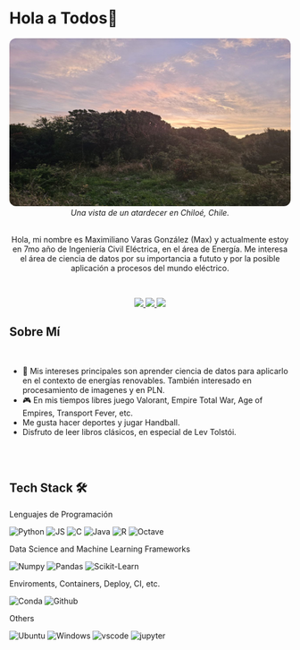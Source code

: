 # Hola a Todos👋

<div align="center">
    <img src='chiloe.jpg' style="border-radius: 12px" width="700" height="300">
    <em>Una vista de un atardecer en Chiloé, Chile.</em>
</div>

<br>

<div align="center">

Hola, mi nombre es Maximiliano Varas González (Max) y actualmente estoy en 7mo año de Ingeniería Civil Eléctrica, en el área de Energía. Me interesa el área de ciencia de datos por su importancia a fututo y por la posible aplicación a procesos del mundo eléctrico.

</div>

<br>

<p align="center">
    <a href="https://www.linkedin.com/in/maximiliano-varas-gonz%C3%A1lez-8bb201201/">
        <img src="https://img.shields.io/badge/LinkedIn-0077B5?style=for-the-badge&logo=linkedin&logoColor=white"/>
    </a>
    <a href="mailto:maximilianovarasg@gmail.com">
        <img src="https://img.shields.io/badge/Gmail-D14836?style=for-the-badge&logo=gmail&logoColor=white"/>
    </a>
    <a href="CV_es.pdf">
        <img src="https://img.shields.io/badge/Resume (in spanish)-a?style=for-the-badge&logoColor=white"/>
    </a>
</p>

## Sobre Mí

<br>

- 💚 Mis intereses principales son aprender ciencia de datos para aplicarlo en el contexto de energías renovables. También interesado en procesamiento de imagenes y en PLN.
- 🎮 En mis tiempos libres juego Valorant, Empire Total War, Age of Empires, Transport Fever, etc.
- Me gusta hacer deportes y jugar Handball.
- Disfruto de leer libros clásicos, en especial de Lev Tolstói.

<br>
<br>

## Tech Stack 🛠️

Lenguajes de Programación

![Python](https://img.shields.io/badge/Python-FFD43B?style=flat-square&logo=python&logoColor=blue)
![JS](https://img.shields.io/badge/JavaScript-323330?style=flat-square&logo=javascript&logoColor=F7DF1E)
![C](https://img.shields.io/badge/c-%2300599C.svg?style=for-the-badge&logo=c&logoColor=white)
![Java](https://img.shields.io/badge/java-%23ED8B00.svg?style=for-the-badge&logo=java&logoColor=white)
![R](https://img.shields.io/badge/r-%23276DC3.svg?style=for-the-badge&logo=r&logoColor=white)
![Octave](https://img.shields.io/badge/OCTAVE-darkblue?style=for-the-badge&logo=octave&logoColor=fcd683)

Data Science and Machine Learning Frameworks

![Numpy](https://img.shields.io/badge/Numpy-777BB4?style=flat-square&logo=numpy&logoColor=white])
![Pandas](https://img.shields.io/badge/Pandas-2C2D72?style=flat-square&logo=pandas&logoColor=white])
![Scikit-Learn](https://img.shields.io/badge/scikit_learn-F7931E?style=flat-square&logo=scikit-learn&logoColor=white])

Enviroments, Containers, Deploy, CI, etc.

![Conda](https://img.shields.io/badge/conda-342B029.svg?&style=flat-square&logo=anaconda&logoColor=white)
![Github](https://img.shields.io/badge/GitHub-100000?style=flat-square&logo=github&logoColor=white)

Others

![Ubuntu](https://img.shields.io/badge/Ubuntu-E95420?style=flat-square&logo=ubuntu&logoColor=white)
![Windows](https://img.shields.io/badge/Windows-0078D6?style=flat-square&logo=windows&logoColor=white)
![vscode](https://img.shields.io/badge/VSCode-0078D4?style=flat-square&logo=visual%20studio%20code&logoColor=white)
![jupyter](https://img.shields.io/badge/Jupyter-F37626.svg?&style=flat-square&logo=Jupyter&logoColor=white)



